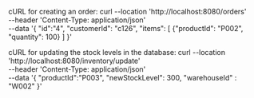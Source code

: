 cURL for creating an order: curl --location 'http://localhost:8080/orders' \
--header 'Content-Type: application/json' \
--data '{
    "id":"4",
    "customerId": "c126",
    "items": [
        {"productId": "P002", "quantity": 100}
    ]
}'

cURL for updating the stock levels in the database: curl --location 'http://localhost:8080/inventory/update' \
--header 'Content-Type: application/json' \
--data '{
    "productId":"P003",
    "newStockLevel": 300,
    "warehouseId" : "W002"
}'
